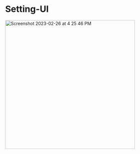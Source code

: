 # Setting-UI
<img width="416" alt="Screenshot 2023-02-26 at 4 25 46 PM" src="https://github.com/Mo7amedkHAlED/Setting-UI/assets/101609008/703b1365-54cc-4b00-81d6-e201e7b13c74">
